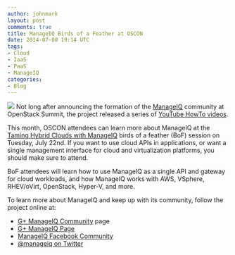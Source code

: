 ```yaml
---
author: johnmark
layout: post
comments: true
title: ManageIQ Birds of a Feather at OSCON
date: 2014-07-08 19:14 UTC
tags:
- Cloud
- IaaS
- PaaS
- ManageIQ
categories:
- Blog
---
```

<img src="http://community.redhat.com/images/blog/manageiq-vertical.png?1404334153"> Not long after announcing the formation of the [ManageIQ](http://manageiq.org/) community at OpenStack Summit, the project released a series of [YouTube HowTo videos](https://community.redhat.com/blog/2014/06/master-manageiq-with-helpful-howto-videos/). 

This month, OSCON attendees can learn more about ManageIQ at the [Taming Hybrid Clouds with ManageIQ](http://www.oscon.com/oscon2014/public/schedule/detail/37708) birds of a feather (BoF) session on Tuesday, July 22nd. If you want to use cloud APIs in applications, or want a single management interface for cloud and virtualization platforms, you should make sure to attend.

BoF attendees will learn how to use ManageIQ as a single API and gateway for cloud workloads, and how ManageIQ works with AWS, VSphere, RHEV/oVirt, OpenStack, Hyper-V, and more.

To learn more about ManageIQ and keep up with its community, follow the project online at:

 * [G+ ManageIQ Community](https://plus.google.com/u/0/communities/115645322794739557548) page
 * [G+ ManageIQ Page](https://plus.google.com/u/0/b/107788933173548514771/107788933173548514771/posts)
 * [ManageIQ Facebook Community](https://www.facebook.com/manageiq) 
 * [@manageiq on Twitter](http://twitter.com/manageiq)
